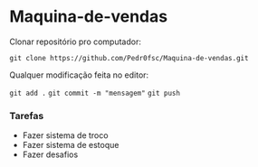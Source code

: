 # Maquina-de-vendas

Clonar repositório pro computador:

`git clone https://github.com/Pedr0fsc/Maquina-de-vendas.git`

Qualquer modificação feita no editor:

`git add .`
`git commit -m "mensagem"`
`git push`

### Tarefas

 - Fazer sistema de troco
 - Fazer sistema de estoque
 - Fazer desafios